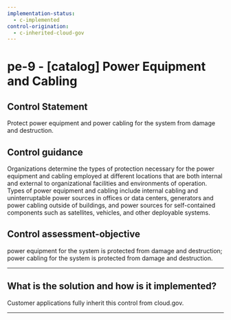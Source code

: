 ```yaml
---
implementation-status:
  - c-implemented
control-origination:
  - c-inherited-cloud-gov
---
```


# pe-9 - \[catalog\] Power Equipment and Cabling

## Control Statement

Protect power equipment and power cabling for the system from damage and destruction.

## Control guidance

Organizations determine the types of protection necessary for the power equipment and cabling employed at different locations that are both internal and external to organizational facilities and environments of operation. Types of power equipment and cabling include internal cabling and uninterruptable power sources in offices or data centers, generators and power cabling outside of buildings, and power sources for self-contained components such as satellites, vehicles, and other deployable systems.

## Control assessment-objective

power equipment for the system is protected from damage and destruction;
power cabling for the system is protected from damage and destruction.

______________________________________________________________________

## What is the solution and how is it implemented?

Customer applications fully inherit this control from cloud.gov.

______________________________________________________________________
